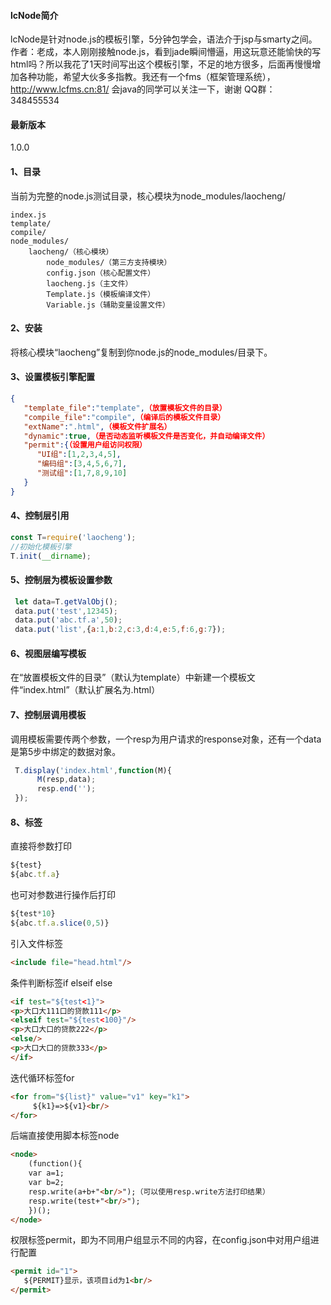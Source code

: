 #### lcNode简介
lcNode是针对node.js的模板引擎，5分钟包学会，语法介于jsp与smarty之间。作者：老成，本人刚刚接触node.js，看到jade瞬间懵逼，用这玩意还能愉快的写html吗？所以我花了1天时间写出这个模板引擎，不足的地方很多，后面再慢慢增加各种功能，希望大伙多多指教。我还有一个fms（框架管理系统），http://www.lcfms.cn:81/ 会java的同学可以关注一下，谢谢
QQ群： 348455534

#### 最新版本
1.0.0

#### 1、目录
当前为完整的node.js测试目录，核心模块为node_modules/laocheng/

    index.js
	template/
	compile/
	node_modules/
		laocheng/（核心模块）
			node_modules/（第三方支持模块）
			config.json（核心配置文件）
			laocheng.js（主文件）
			Template.js（模板编译文件）
			Variable.js（辅助变量设置文件）

#### 2、安装

将核心模块“laocheng”复制到你node.js的node_modules/目录下。

#### 3、设置模板引擎配置
```json
{
   "template_file":"template",（放置模板文件的目录）
   "compile_file":"compile",（编译后的模板文件目录）
   "extName":".html",（模板文件扩展名）
   "dynamic":true,（是否动态监听模板文件是否变化，并自动编译文件）
   "permit":{（设置用户组访问权限）
      "UI组":[1,2,3,4,5],
      "编码组":[3,4,5,6,7],
      "测试组":[1,7,8,9,10]
   }
}

```
#### 4、控制层引用
```javascript
const T=require('laocheng');
//初始化模板引擎
T.init(__dirname);
```

#### 5、控制层为模板设置参数

```javascript
 let data=T.getValObj();
 data.put('test',12345);
 data.put('abc.tf.a',50);
 data.put('list',{a:1,b:2,c:3,d:4,e:5,f:6,g:7});
```

#### 6、视图层编写模板
在“放置模板文件的目录”（默认为template）中新建一个模板文件“index.html”（默认扩展名为.html）

#### 7、控制层调用模板
调用模板需要传两个参数，一个resp为用户请求的response对象，还有一个data是第5步中绑定的数据对象。
```javascript
 T.display('index.html',function(M){
      M(resp,data);
      resp.end('');
 });
```
#### 8、标签
直接将参数打印
```javascript
${test}
${abc.tf.a}
```
也可对参数进行操作后打印
```javascript
${test*10}
${abc.tf.a.slice(0,5)}
```
引入文件标签
```html
<include file="head.html"/>
```
条件判断标签if elseif else
```html
<if test="${test<1}">
<p>大口大111口的贷款111</p>
<elseif test="${test<100}"/>
<p>大口大口的贷款222</p>
<else/>
<p>大口大口的贷款333</p>
</if>
```
迭代循环标签for
```html
<for from="${list}" value="v1" key="k1">
     ${k1}=>${v1}<br/>
</for>
```
后端直接使用脚本标签node
```html
<node>
	(function(){
	var a=1;
	var b=2;
	resp.write(a+b+"<br/>");（可以使用resp.write方法打印结果）
	resp.write(test+"<br/>");
	})();
</node>
```
权限标签permit，即为不同用户组显示不同的内容，在config.json中对用户组进行配置
```html
<permit id="1">
   ${PERMIT}显示，该项目id为1<br/>
</permit>
```
